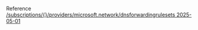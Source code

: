 Reference [/subscriptions/{}/providers/microsoft.network/dnsforwardingrulesets 2025-05-01](/Resources/mgmt-plane/L3N1YnNjcmlwdGlvbnMve30vcHJvdmlkZXJzL21pY3Jvc29mdC5uZXR3b3JrL2Ruc2ZvcndhcmRpbmdydWxlc2V0cw==/2025-05-01.xml)

